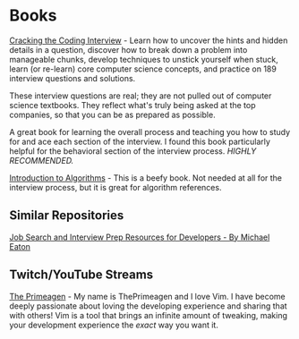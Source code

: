 # Books
[Cracking the Coding Interview](https://www.crackingthecodinginterview.com/) - Learn how to uncover the hints and hidden details in a question, discover how to break down a problem into manageable chunks, develop techniques to unstick yourself when stuck, learn (or re-learn) core computer science concepts, and practice on 189 interview questions and solutions.  
  
These interview questions are real; they are not pulled out of computer science textbooks. They reflect what's truly being asked at the top companies, so that you can be as prepared as possible.

A great book for learning the overall process and teaching you how to study for and ace each section of the interview. I found this book particularly helpful for the behavioral section of the interview process. *HIGHLY RECOMMENDED.* 

[Introduction to Algorithms](https://www.amazon.com/Introduction-Algorithms-3rd-MIT-Press/dp/0262033844) - This is a beefy book. Not needed at all for the interview process, but it is great for algorithm references. 

## Similar Repositories
[Job Search and Interview Prep Resources for Developers - By Michael Eaton](https://github.com/mjeaton/job-search-resources)

## Twitch/YouTube Streams
[The Primeagen](https://www.twitch.tv/ThePrimeagen) - My name is ThePrimeagen and I love Vim. I have become deeply passionate about loving the developing experience and sharing that with others! Vim is a tool that brings an infinite amount of tweaking, making your development experience the _exact_ way you want it.
